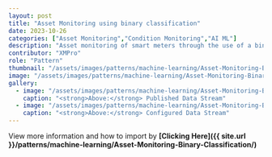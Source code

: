```yaml
---
layout: post
title: "Asset Monitoring using binary classification"
date: 2023-10-26
categories: ["Asset Monitoring","Condition Monitoring","AI ML"]
description: "Asset monitoring of smart meters through the use of a binary classification model on real-time data."
contributor: "XMPro"
role: "Pattern"
thumbnail: "/assets/images/patterns/machine-learning/Asset-Monitoring-Binary-Classification/dsRunning.png"
image: "/assets/images/patterns/machine-learning/Asset-Monitoring-Binary-Classification/dsRunning.png"
gallery:
  - image: "/assets/images/patterns/machine-learning/Asset-Monitoring-Binary-Classification/dsRunning.png"
    caption: "<strong>Above:</strong> Published Data Stream"
  - image: "/assets/images/patterns/machine-learning/Asset-Monitoring-Binary-Classification/ds.png"
    caption: "<strong>Above:</strong> Configured Data Stream"
---
```


View more information and how to import by <strong>[Clicking Here]({{ site.url }}/patterns/machine-learning/Asset-Monitoring-Binary-Classification/)</strong>